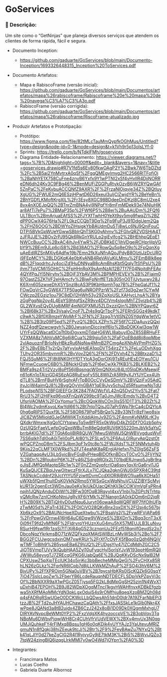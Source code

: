 # GoServices

### 📄 Descrição:
Um site como o “GetNinjas” que planeja diversos serviços que atendem os clientes de forma rápida, fácil e segura.

- Documento Inception:
  - https://github.com/gaduarte/GoServices/blob/main/Documento-Inception/1693326448315_Inception%20ToServices.pdf
- Documento Artefatos:
   - Mapa e RabiscoFrame (versão inicial): https://github.com/gaduarte/GoServices/blob/main/Documentos/artefatos/mapa%26rabiscoframe/Rabiscoframe%20e%20mapa%20de%20navega%C3%A7%C3%A3o.pdf
   - RabiscoFrame (versão corrigida): https://github.com/gaduarte/GoServices/blob/main/Documentos/artefatos/mapa%26rabiscoframe/RiscoFrame-atualizado.jpg
- Produzir Artefatos e Prototipação:
  - Protótipo: https://www.figma.com/file/82tMLcTauMmQypfkOGhMus/Untitled?type=design&node-id=0-1&mode=design&t=k1Vh9r5p13oIsLYf-0
  - Sprints: https://trello.com/b/NTdklFMh/goservices
  - Diagrama Entidade-Relacionamento: https://viewer.diagrams.net/?tags=%7B%7D&highlight=0000ff&edit=_blank&layers=1&nav=1&title=goservices.drawio#R7V1fd5s6Ev80fkwOAgP2Y%2Bwk7W6TbDZtd%2Fc%2B5ai2YnMvtrxA0qSf%2FgqQMEgylmyg2HC2566RlTFofjOj%2BaNhYE1X758CuFne4znyB6Yxfx9Y1wPTNI2xSf4vHvlIR4DjjNORReDN6dh24Kv3C9FBg46%2BenMUFiZGGPuRtykOzvB6jWZRYQwGAf5ZnPaC%2FeKvbuACCQNfZ9AXR%2F%2FrzaNlOjqyje34Z%2BQtluyXgUG%2FWUE2mQ6ESzjHPwtD6D26xeuI3uIjClZwjdYR%2BeYeBn%2BhYGDfLKMoftKrgXlL%2Fr3Esy8XGC98BDdeeDnDKzI8C8mU2xe48vx4nXOEJpQQ%2BTnrZmBNA4yj9NPqfYr8mFmMDek93e74NluHIKar8AfTi7ePu7%2BMaP35p%2FWf6P5%2B8ej%2BuAAUDm%2FQf6ULTBcn%2BmArjuaEAfSS%2FJYXfTwhH0YeXt9sv5mg9fwqZi%2BZdPP0CwX4G76Ha%2FL0kzCCQbT9Dq%2Fp9FuP3J91DdgUem2Qa%2FHZ6OOG%2BDWYoZIHsigkYbBAUdmDu5Tj8wLc6NJ9QniFouCDTPi5BVkGpWUeYGwwSBblrQhTSKG0yAhmv%2FGIvQRZVDSHjA4TzJFRJJE%2BOv2rPJ95Qk6RkGnYRULp2giEyIfcg2%2BHEhhpQEpE1NWCcBuuCC%2BxAC4ihJv4YwR%2FJDBKkEC1jhVDgeiRCHprIjIpVGbY9%2BEm9JLp6cjS8%2Bd38AO%2FRowQu5q8eO9o%2FpQqnXguAeEdIRZSnMXiy6Adfw19b7Emn2fkXuNfnAQoJPdyB8OIztiJzDcUROi9FEpMCY%2BLDGKqK4e0bKyANB4ReVAVuKjLMmu%2FEmB8Ik8eedB%2FIqodrhcJy4ociZd1HuDNNyaB8cAmBhsKbt5QqlyTtSfiPsU%2Bjhm7TpVCMi15OHtC%2FpHHnRqX9sAmNzAl12B7Tf7F04NoitdhFEAv4QYifPqJYl5NIryhv%2BOjF3YbAV3M%2BPMPHEVEV%2B%2Fiaim097OastZSZK1VF2eHAmcfv%2BjwFpNnffETzb305nO0TiUytuxwy28JK6Xrn605zwxeDhX5YSnzI8cAS3P9KbHtqmhTgz7B%2FhpGaIJf1%2FOwDqVrC3yGW6X7TP50ag6ujNROPPzrW%2Fzf73d3g2wr1CYwMCWczp2EGzjz1ou79C8dDi12HWh53y29ZqXoUSLXAHycLhsA%2BYazGgPgqNp2oy4L4EpYS9htgfSxZR9vv4DClVm4slqoMhTZ5yizb4%2BGL2WXvsEQyDUg8iMRF4mNIGPXMIJ5ZLDxzziQjn%2BNYPQayr6Z%2Bl68k37%2Bx3VsalyCnoF7LZt4s9qQrTbcP%2FERhSGGz49kdkTc9wA%2Bf0XBmzeYWoMrF%2FN%2F3zqg7rVtlSNZ05YdgWw1etVC%2B%2B3tz09P5pd%2FPyzQ%2BOLXZPn%2F56f7C2DaAuvzQQxiNZZ4gdfQzwcwgvh%2B0JwyajvnDiccjrelf6Io%2BqDOKXwl3qw1WUYrFsQQWacatDCpTt0bjDgyxmDTdaHG6WLI8abuyIDoZ85SBRHuFFVZXMA8z7jAhVuMC6g6j8Cua%2B9giu5jh%2FaFOoEBdd8ii8qpMbe2yIApuoznFBrIoNvHBkzRu6NqNw4MmB2PCmgApXNhAVPmPHZG%2F%2BvEBbT1v2rQv7aYvylxAHdEA1qoDVT54irzZY%2FeLuODvhXgqTUhy2OR35mbvnmR%2BvVovZQ6%2FN%2FDVxh4Z%2BBtxzaD%2FQJ5SuM6%2Fl8t8NK0HYfDTYlcA3gDorOXj9TsREuHEsEOYwu1CUNFmwCcuowC6B0%2BNckH2gb%2Ft6eCwXk7fKB3%2BLKlEB2%2BMFa9sz4TrI2Vzvl8oPf56jIBqsngcW0mQNXnU84Lt05lqDKvMsewjFn61oKn1oTAlziGD4S6zAG8RuEsoFv55L8WliZrA5Rt9yXJYfJYCxx4UhdTL8%2BrnFBuHV6rSghrAFrTpB0OcCVyDeSDmV%2BVQziFx05AdCjtyJcjW4aimQJ8%2BvgQOyVnGBAY1qE9iJyv5chuZd5RfsumwNsTdUPLodspN1S%2BFGIEEFGr3K2847FAOWcfVL42nQ5Dyt2YivS%2Fat7RrU3%2Fi2HIFkq96vpXFnQsW299bc9Ta0JmJWcIEmds%2BvD4T2UfsnVAOMA%2FOxYpmur%2BcOQokWsCOn3IsS51D1T3%2B2Zt%2Bl4Wc2ydmKsyoLKwYdl66%2Bt7nloTQisJG7aPr5Wp79rCa4cDQYlcA0hg6qRlPSTQuxf9L%2F58OR679PqP5BrQq%2Bv33NTrj9zFIwo8sixJlC8ZW5MlioldGJeGMWIjKTnXddjAlmJy9ZG%2F4mmKyNM9LrK3yQXdkrWmxwXgQo1CIYtqjwuTq5wBfFR5x0kWgiD4kZtGDf7OGzb5phyOzUlQSrFaeVLwfpOgQxqWBuTm88eQdgtRUV6K55220mJbVk5aYsCbrrbAKIG7dI%2FTGtA6oIiBIR8QUW7MwuSWhWJ5QhWBVvgduqWvF7SS6qIkhTdI0oA0iTeIi0oPLAI80%2FSLw5%2F6AuLGIRurvApQzstOtwPQCPZnoD8m%2FSJlbm3pF1v0tc8p%2FWJXdsT%2F5NMvtuh4b9Kiis22qCLMF1X0WRkd%2FJT4eaNK8aRErglAHefxn7hZ0IgS6ZsFSVZGahaqqAyU3jLbSyicBjvFGsByPHeqBlDOfknBDcvT0CyO%2FIjYN2%2BDn%2BfoubirP6K%2Fy46jZSdrg9ROlx2LT01bdERJnwq5JgBr9raoJlsEJMfQpMaotpSRc1w%2F0nZZmQypfcrIOa6spy1qvXrGa6rvI1JGKuSaQIJCEZBqiJvwOItwczFtlrXJLv7ICJQka2gknGWJ0iSPXR4C39tdTASNckCcddnf29JctYtYU5FziwttDvmCcdXIOR8jBWO1lua6kXOHa51uWXb5fQmt1huItDsK0VkN2Rmo5YWSxGcxjWqNhuVCUZZIBYScMyjkUR13r2genEct3WDnJau0eKs1kiUkDUacQKhKlj3kCClKVmVgFsPRn4npjh1JQNzAnduDDiWI%2BFw30fOqB3RqyyI4xxV1nbj7pZGPcNTrhtpyQMcRw7znlCHKoNtniJgRyXF6iYMk%2FNangnSA0rkDOm6nD2jqRH%2B09X%2BTjQHlvD0utNqu6Jurvt06owaA8qWQRFWP7fjfOlhUFbzTwM05d%2FaTr43EZ%2FOICiVO28QKvBnx2oxDX%2Fl2pj4c567bjXb6kzOx9%2BAUNcHpeXDueXtwbu%2FBsaVg2j%2FvwRFVjAPa66%2FrPpwGVDrnw416H64uC6Dqw9VWzjeS%2BXDn%2Bqq3cnT3xX0j0fHT9fd2vMfN6F%2FldryrqYHUznXuG4mu5hX57MEUJLB3LuNvuRSurH9fswfIRr1zqSj7lTiXjR4gG523cznqnUu2FEzf518qnijfGeydSz2o7DbcoNqzYkrkmsBO71zWZQFkzqXMAtSWIBzLnMvWSb3i%2Bo%2F7BGG2FCUJwgcsdxinOM7xwKRUr%2FrXf7cOVFX5fBqo0zQdh6NQiVwTMFToBlh9%2B5vsqEBa6Z9VJQ%2FUDgsYly47IZCdMdhZGC2C5JjOT6VmpTUVy1kjQubHAA5Zyl10uFyqcHyl5orlsYJvW193poH6mRQllJWWu58eyvgTJ7ZREcqGPKG6UabQa6E%2BJQgKKvDScNx9alB2MCPXUswZ5pXjpTEclUK34o5iriKc3bbBecheMMpQeGi%2FvCHXx85RhLN26zGLkz%2FqrNR6ICpb7d8jLLKWkMZhAuP%2FSO4i3hV6M%2BjvUPy%2FfXPROjm5GNa0uVBV%2B7pycsHbKRs0IScKQZk6G0sqY7jO47SsIcLpoZw%2FberYB6LcdeRauqnNDTDECFLSDpiVkPZpvVj3cOf%2BbNXXR9aX1wPGcZ05Tjysq5FG2kL8dMpGgSH25zin1N4WvX1uDxhiB47EPOH%2B9J82WDpXOgqMTncI1kgvHWAHfnvxKDBkEfgzbwa5hXRfMAoMMcYdN3pkLgxOdujS4s9rOMfhju8qeqXzoBMZQh08dq4sFADRgRSwUGeO0DCKWcLLbQDwsAh51dnD0ldr7A19ZFarNbEPi3tzzJB%2FTd2pJHYAUHChawzCaQAth%2FfxsJASSkLe1kGIb0Nkr4XwPpe8JQANd3a8tB2ujdx4ZB6CzJ242x8oBi1D09Dk0XQgmMxhgU7DlRYAVNvpcBeWMt0YP2%2FxzVdgXK4hyzoccpVE%2B3obVqv3TqNBqMu6DWbvPjqwjWH8Cr4CUhVfrVUdVEWX%2BXv4mvUx3N0qpUMJjQuhkeFY4rFIMxq8Bqsu1gH6o0qKDik4vUYYAJz3YaUtevuMRlZgmuN1n8fQgkj38hiZEeuk9tcJj%2Btr%2F9%2FeyBAwZu7NYxQ%2Btk41qLJIY0d27keZgClG2R4I1RyjvyGy9jE7tkM3K%2Bj5%2BWviJQZo37tqW24zjngBlQ6izqgLIrkMMI7y0wO4Wd7jOYpn%2FA0%3D

- Integrantes:
  -  Francimara Matos
  - Lucas Coelho
  -  Gabriela Duarte Albornoz

